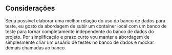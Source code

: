 ## Considerações

Seria possível elaborar uma melhor relação do uso do banco de dados para teste, eu gosto da abordagem de subir um container local com um banco de teste para tornar completamente independente do banco de dados do projeto.
Por simplificação e prazo curto vou manter a abordagem de simplesmente criar um usuário de testes no banco de dados e mockar demais chamadas ao banco.